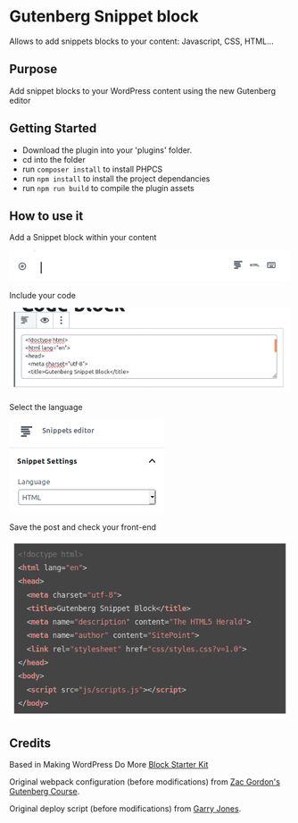 # Gutenberg Snippet block
Allows to add snippets blocks to your content: Javascript, CSS, HTML...

## Purpose
Add snippet blocks to your WordPress content using the new Gutenberg editor

## Getting Started

- Download the plugin into your 'plugins' folder.
- cd into the folder
- run `composer install` to install PHPCS
- run `npm install` to install the project dependancies
- run `npm run build` to compile the plugin assets

## How to use it
Add a Snippet block within your content

![Step 1](./docs/step1.png)

Include your code

![Step 2](./docs/step2.png)

Select the language

![Step 3](./docs/step3.png)

Save the post and check your front-end

![Step 4](./docs/step4.png)


## Credits

Based in Making WordPress Do More [Block Starter Kit](https://github.com/mkdo/block-starter-kit)

Original webpack configuration (before modifications) from [Zac Gordon's Gutenberg Course](https://github.com/zgordon/gutenberg-course).

Original deploy script (before modifications) from [Garry Jones](https://github.com/GaryJones/wordpress-plugin-git-flow-svn-deploy).
